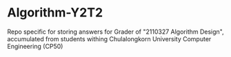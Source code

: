 # Algorithm-Y2T2
Repo specific for storing answers for Grader of "2110327 Algorithm Design", accumulated from students withing Chulalongkorn University Computer Engineering (CP50) 
